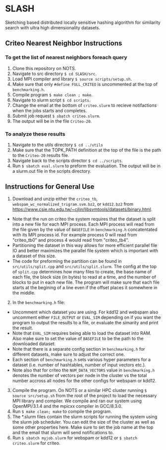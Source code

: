 # SLASH
Sketching based distributed locally sensitive hashing algorithm for similarity search with ultra high dimensionality datasets.

## Criteo Nearest Neighbor Instructions

### To get the list of nearest neighbors foreach query
1. Clone this repository on NOTS. 
2. Navigate to src directory `$ cd SLASH/src`.
3. Load MPI compiler and library `$ source scripts/setup.sh`.
4. Make sure that only `#define FULL_CRITEO` is uncommented at the top of `benchmarking.h`.
5. Compile program `$ make clean ; make`.
6. Navigate to slurm script `$ cd scripts`.
7. Change the email at the bottom of `criteo.slurm` to recieve notifactions when the jobs starts and completes.
8. Submit job request `$ sbatch criteo.slurm`.
9. The output will be in the file `Criteo-20`.

### To analyze these results
1. Navigate to the utils directory `$ cd ../utils`
2. Make sure that the TOPK_PATH definition at the top of the file is the path to the `Criteo-20` results file. 
3. Navigate back to the scripts director `$ cd ../scripts`.
4. Run `$ sbatch eval.slurm` to preform the evaluation. The output will be in a slurm.out file in the scripts directory.

## Instructions for General Use
1. Download and unzip either the `criteo_tb`, `webspam_wc_normalized_trigram.svm.bz2`, or `kdd12.bz2` from https://www.csie.ntu.edu.tw/~cjlin/libsvmtools/datasets/binary.html. 
* Note that the run on criteo the system requires that the dataset is split into a new file for each MPI process. Each MPI process will read from the file given by the value of `BASEFILE` in `benchmarking.h` concatentated with its MPI process id. For example process 0 will read from "criteo_tb0" and process 4 would read from "criteo_tb4". 
* Partitioning the dataset in this way allows for more efficient parallel file IO and better maximizes the parallel file system which is important with a dataset of this size. 
* The code for preforming the partition can be found in `src/utils/split.cpp` and `src/utils/split.slurm`. The config at the top of `split.cpp` determines how many files to create, the base name of each file, the block size (in bytes) to read at a time, and the number of blocks to put in each new file. The program will make sure that each file starts at the begining of a line even if the offset places it somewhere in the middle.
2. In the `benchmarking.h` file:
* Uncomment which dataset you are using. For kdd12 and webspam also uncomment either `FILE_OUTPUT` or `EVAL_SIM` depending on if you want the program to output the results to a file, or evaluate the simarity and print the result. 
* Note that `EVAL_SIM` requires being able to load the dataset into RAM. Also make sure to set the value of `BASEFILE` to be the path to the downloaded dataset. 
* Note that there is a separate config section in `benchmarking.h` for different datasets, make sure to adjust the correct one.
* Each section of `benchmarking.h` sets various hyper parameters for a dataset (i.e. number of hashtables, number of input vectors etc.).
* Note also that for criteo the `NUM_DATA_VECTORS` value in `benchmarking.h` denotes the number of vectors per node in the cluster vs the total number accross all nodes for the other configs for webspam or kdd12.
3. Compile the program. On NOTS or a similar HPC cluster running `$ source src/setup.sh` from the root of the project to load the necessary MPI library and compiler. We compile and ran our system using OpenMPI/3.1.4 and the mpicxx compiler in GCC/8.3.0.
4. Run `$ make clean; make` to compile the program.
5. The *.slurm files contain the slurm scripts for running the system using the slurm job scheduler. You can edit the size of the cluster as well as some other properties here. Make sure to set the job name at the top and the email that slurm will send notifications to.
6. Run `$ sbatch myjob.slurm` for webspam or kdd12 or `$ sbatch criteo.slurm` for criteo.
